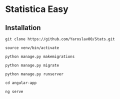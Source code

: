 # Statistica Easy

## Installation

```
git clone https://github.com/Yaroslav00/Stats.git
```
```
source venv/bin/activate
```
```
python manage.py makemigrations
```
```
python manage.py migrate 
```
```
python manage.py runserver
```
```
cd angular-app
```
```
ng serve
```
